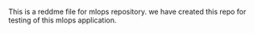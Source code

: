 This is a reddme file for mlops repository. we have created this repo for testing of this mlops application.